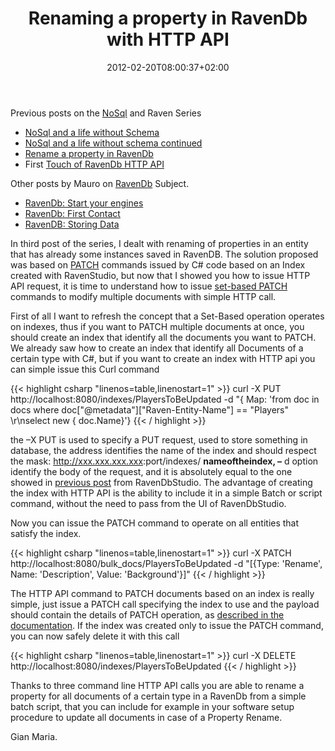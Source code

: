 ﻿---
title: "Renaming a property in RavenDb with HTTP API"
description: ""
date: 2012-02-20T08:00:37+02:00
draft: false
tags: [RavenDB]
categories: [NoSql,RavenDB]
---
Previous posts on the [NoSql](http://www.codewrecks.com/blog/index.php/tag/nosql/) and Raven Series

- [NoSql and a life without Schema](http://www.codewrecks.com/blog/index.php/2012/02/04/nosql-and-a-life-without-schema/)
- [NoSql and a life without schema continued](http://www.codewrecks.com/blog/index.php/2012/02/06/nosql-and-a-life-without-schema-continued/)
- [Rename a property in RavenDb](http://www.codewrecks.com/blog/index.php/2012/02/08/rename-a-property-in-ravendb)
- First [Touch of RavenDb HTTP API](http://www.codewrecks.com/blog/index.php/2012/02/13/first-touch-of-ravendb-http-api/)

Other posts by Mauro on [RavenDb](http://ravendb.net/) Subject.

- [RavenDb: Start your engines](http://mauroservienti.blogspot.com/2012/01/ravendb-start-your-engines.html)
- [RavenDb: First Contact](http://mauroservienti.blogspot.com/2012/02/ravendb-first-contact.html)
- [RavenDB: Storing Data](http://mauroservienti.blogspot.com/2012/02/ravendb-storing-data.html)

In third post of the series, I dealt with renaming of properties in an entity that has already some instances saved in RavenDB. The solution proposed was based on [PATCH](http://old.ravendb.net/documentation/docs-http-api-patch) commands issued by C# code based on an Index created with RavenStudio, but now that I showed you how to issue HTTP API request, it is time to understand how to issue [set-based PATCH](http://old.ravendb.net/documentation/set-based) commands to modify multiple documents with simple HTTP call.

First of all I want to refresh the concept that a Set-Based operation operates on indexes, thus if you want to PATCH multiple documents at once, you should create an index that identify all the documents you want to PATCH. We already saw how to create an index that identify all Documents of a certain type with C#, but if you want to create an index with HTTP api you can simple issue this Curl command

{{< highlight csharp "linenos=table,linenostart=1" >}}
curl -X PUT http://localhost:8080/indexes/PlayersToBeUpdated
-d "{ Map: 'from doc in docs where doc[\"@metadata\"][\"Raven-Entity-Name\"] == \"Players\" \r\nselect new { doc.Name}'}
{{< / highlight >}}

the –X PUT is used to specify a PUT request, used to store something in database, the address identifies the name of the index and should respect the mask: http://xxx.xxx.xxx.xxx<font color="#151515">:port</font>/indexes/ **nameoftheindex, –** d option identify the body of the request, and it is absolutely equal to the one showed in [previous post](http://www.codewrecks.com/blog/index.php/2012/02/08/rename-a-property-in-ravendb/) from RavenDbStudio. The advantage of creating the index with HTTP API is the ability to include it in a simple Batch or script command, without the need to pass from the UI of RavenDbStudio.

Now you can issue the PATCH command to operate on all entities that satisfy the index.

{{< highlight csharp "linenos=table,linenostart=1" >}}
curl -X PATCH http://localhost:8080/bulk_docs/PlayersToBeUpdated
-d "[{Type: 'Rename', Name: 'Description', Value: 'Background'}]"
{{< / highlight >}}

The HTTP API command to PATCH documents based on an index is really simple, just issue a PATCH call specifying the index to use and the payload should contain the details of PATCH operation, as [described in the documentation](http://old.ravendb.net/documentation/docs-http-api-patch). If the index was created only to issue the PATCH command, you can now safely delete it with this call

{{< highlight csharp "linenos=table,linenostart=1" >}}
curl -X DELETE http://localhost:8080/indexes/PlayersToBeUpdated
{{< / highlight >}}

Thanks to three command line HTTP API calls you are able to rename a property for all documents of a certain type in a RavenDb from a simple batch script, that you can include for example in your software setup procedure to update all documents in case of a Property Rename.

Gian Maria.
